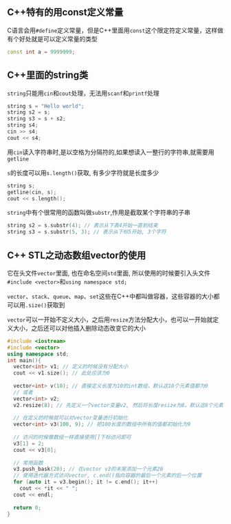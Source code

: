 ## C++特有的用const定义常量

C语言会用`#define`定义常量，但是C++里面用`const`这个限定符定义常量，这样做有个好处就是可以定义常量的类型

```cpp
const int a = 9999999;
```

## C++里面的string类

`string`只能用`cin`和`cout`处理，无法用`scanf`和`printf`处理

```c++
string s = "Hello world";
string s2 = s;
string s3 = s + s2;
string s4;
cin >> s4;
cout << s4;
```

用`cin`读入字符串时,是以空格为分隔符的,如果想读入一整行的字符串,就需要用`getline`

`s`的长度可以用`s.length()`获取, 有多少字符就是长度多少

```c++
string s;
getline(cin, s);
cout << s.length();
```

`string`中有个很常用的函数叫做`substr`,作用是截取某个字符串的子串

```c++
string s2 = s.substr(4); // 表示从下表4开始一直到结束
string s3 = s.substr(5, 3); // 表示从下标5开始, 3个字符
```

## C++ STL之动态数组vector的使用

它在头文件`vector`里面, 也在命名空间`std`里面, 所以使用的时候要引入头文件`#include <vector>`和`using namespace std;`

`vector`、`stack`、`queue`、`map`、`set`这些在C++中都叫做容器，这些容器的大小都可以用`.size()`获取到

`vector`可以一开始不定义大小，之后用`resize`方法分配大小，也可以一开始就定义大小，之后还可以对他插入删除动态改变它的大小

```c++
#include <iostream>
#include <vector>
using namespace std;
int main(){
  vector<int> v1; // 定义的时候没有分配大小
  cout << v1.size(); // 此处应该为0
  
  vector<int> v(10); // 直接定义长度为10的int数组，默认这10个元素值都为0
  // 或者
  vector<int> v2;
  v2.resize(8); // 先定义一个vector变量v2, 然后将长度resize为8，默认这8个元素值都是0
  
  // 在定义的时候就可以对vector变量进行初始化
  vector<int> v3(100, 9); // 把100长度的数组中所有的值都初始化为9
  
  // 访问的时候像数组一样直接使用[]下标访问即可
  v3[1] = 2;
  cout << v3[0];
  
  // 常用函数
  v3.push_bask(20); // 在vector v3的末尾添加一个元素20
  // 使用迭代器方式访问vector, c.end()指向容器的最后一个元素的后一个位置
  for (auto it = v3.begin(); it != c.end(); it++)
    cout << *it << " ";
  cout << endl;
  
  return 0;
}
```

